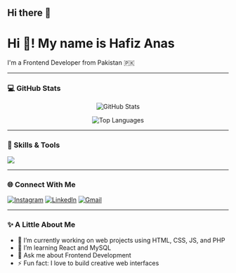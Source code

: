 ## Hi there 👋

# Hi 👋! My name is Hafiz Anas
I'm a Frontend Developer from Pakistan 🇵🇰

---

### 💻 GitHub Stats
<div align="center">

![GitHub Stats](https://github-readme-stats.vercel.app/api?username=YOUR_USERNAME&show_icons=true&theme=dark&border_color=444&bg_color=0d1117)

![Top Languages](https://github-readme-stats.vercel.app/api/top-langs/?username=YOUR_USERNAME&layout=compact&theme=dark&bg_color=0d1117&border_color=444)

</div>

---

### 🧠 Skills & Tools

<img src="https://skillicons.dev/icons?i=html,css,js,php,mysql,react,nodejs" />

---

### 🌐 Connect With Me

[![Instagram](https://img.shields.io/badge/Instagram-%40yourhandle-E4405F?style=for-the-badge&logo=instagram&logoColor=white)](https://instagram.com/yourhandle)
[![LinkedIn](https://img.shields.io/badge/LinkedIn-YourName-0A66C2?style=for-the-badge&logo=linkedin&logoColor=white)](https://linkedin.com/in/yourprofile)
[![Gmail](https://img.shields.io/badge/Gmail-Email-DB4437?style=for-the-badge&logo=gmail&logoColor=white)](mailto:youremail@gmail.com)

---

### ✨ A Little About Me
- 🔭 I’m currently working on web projects using HTML, CSS, JS, and PHP  
- 🌱 I’m learning React and MySQL  
- 💬 Ask me about Frontend Development  
- ⚡ Fun fact: I love to build creative web interfaces  

<!--
**anasshazad324/anasshazad324** is a ✨ _special_ ✨ repository because its `README.md` (this file) appears on your GitHub profile.

Here are some ideas to get you started:

- 🔭 I’m currently working on ...
- 🌱 I’m currently learning ...
- 👯 I’m looking to collaborate on ...
- 🤔 I’m looking for help with ...
- 💬 Ask me about ...
- 📫 How to reach me: ...
- 😄 Pronouns: ...
- ⚡ Fun fact: ...
-->
